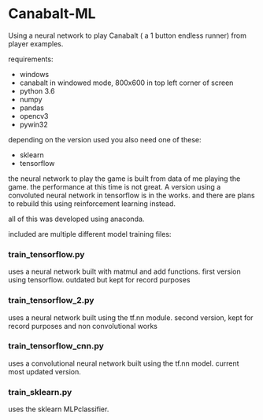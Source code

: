 # Canabalt-ML
Using a neural network to play Canabalt ( a 1 button endless runner) from player examples.

requirements:
  - windows 
  - canabalt in windowed mode, 800x600 in top left corner of screen
  - python 3.6
  - numpy
  - pandas
  - opencv3
  - pywin32
  
depending on the version used you also need one of these:
  - sklearn
  - tensorflow
  

the neural network to play the game is built from data of me playing the game. the performance at this time is not great. A version using a convoluted neural network in tensorflow is in the works. and there are plans to rebuild this using reinforcement learning instead.

all of this was developed using anaconda.

included are multiple different model training files:

### train_tensorflow.py
uses a neural network built with matmul and add functions. first version using tensorflow. outdated but kept for record purposes

### train_tensorflow_2.py
uses a neural network built using the tf.nn module. second version, kept for record purposes and non convolutional works

### train_tensorflow_cnn.py
uses a convolutional neural network built using the tf.nn model. current most updated version. 

### train_sklearn.py
uses the sklearn MLPclassifier.
  
